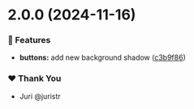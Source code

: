 # 2.0.0 (2024-11-16)

### 🚀 Features

- **buttons:** add new background shadow ([c3b9f86](https://github.com/HawkAve/tuskydesign/commit/c3b9f86))

### ❤️  Thank You

- Juri @juristr